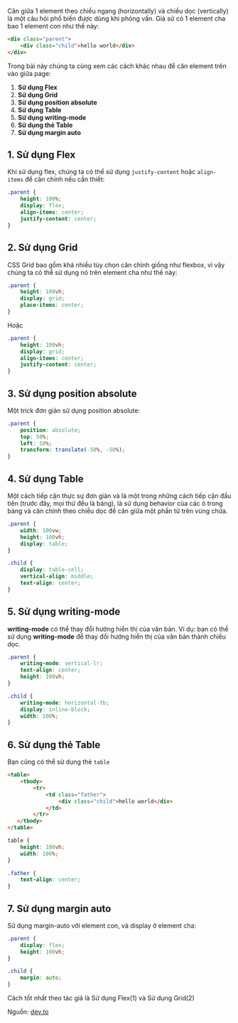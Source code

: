 Căn giữa 1 element theo chiều ngang (horizontally) và chiều dọc (vertically) là một câu hỏi phổ biến được dùng khi phỏng vấn. Giả sử có 1 element cha bao 1 element con như thế này:

```html
<div class="parent">
    <div class="child">hello world</div>
</div>
```

Trong bài này chúng ta cùng xem các cách khác nhau để căn element trên vào giữa page:
1. **Sử dụng Flex**
2. **Sử dụng Grid**
3. **Sử dụng position absolute**
4. **Sử dụng Table**
5. **Sử dụng writing-mode**
6. **Sử dụng thẻ Table**
7. **Sử dụng margin auto**

## 1. Sử dụng Flex
Khi sử dụng flex, chúng ta có thể sử dụng `justify-content` hoặc `align-items` để căn chỉnh nếu cần thiết:
```css
.parent {
    height: 100%;
    display: flex;
    align-items: center;
    justify-content: center;
}
```

## 2. Sử dụng Grid
CSS Grid bao gồm khá nhiều tùy chọn căn chỉnh giống như flexbox, vì vậy chúng ta có thể sử dụng nó trên element cha như thế này:
```css
.parent {
    height: 100vh;
    display: grid;
    place-items: center;
}
```
Hoặc
```css
.parent {
    height: 100vh;
    display: grid;
    align-items: center;
    justify-content: center;
}
```
## 3. Sử dụng position absolute
Một trick đơn giản sử dụng position absolute:
```css
.parent {
    position: absolute;
    top: 50%;
    left: 50%;
    transform: translate(-50%, -50%);
}
```
## 4. Sử dụng Table
Một cách tiếp cận thực sự đơn giản và là một trong những cách tiếp cận đầu tiên (trước đây, mọi thứ đều là bảng), là sử dụng behavior của các ô trong bảng và căn chỉnh theo chiều dọc để căn giữa một phần tử trên vùng chứa.
```css
.parent {
    width: 100vw;
    height: 100vh;
    display: table;
}

.child {
    display: table-cell;
    vertical-align: middle;
    text-align: center;
}
```

## 5. Sử dụng writing-mode
**writing-mode** có thể thay đổi hướng hiển thị của văn bản. Ví dụ: bạn có thể sử dụng **writing-mode** để thay đổi hướng hiển thị của văn bản thành chiều dọc.
```css
.parent {
    writing-mode: vertical-lr;
    text-align: center;
    height: 100vh;
}

.child {
    writing-mode: horizontal-tb;
    display: inline-block;
    width: 100%;
}
```
## 6. Sử dụng thẻ Table
Bạn cũng có thể sử dụng thẻ `table`
```html
<table>
    <tbody>
        <tr>
            <td class="father">
                <div class="child">hello world</div>
            </td>
        </tr>
   </tbody>
</table>
```
```css
table {
    height: 100vh;
    width: 100%;
}

.father {
    text-align: center;
}
```
## 7. Sử dụng margin auto
Sử dụng margin-auto với element con, và display ở element cha:
```css
.parent {
    display: flex;
    height: 100vh;
}

.child {
    margin: auto;
}
```
Cách tốt nhất theo tác giả là Sử dụng Flex(1) và Sử dụng Grid(2)

Nguồn: [dev.to](https://dev.to/suprabhasupi/center-element-using-css-13ib)